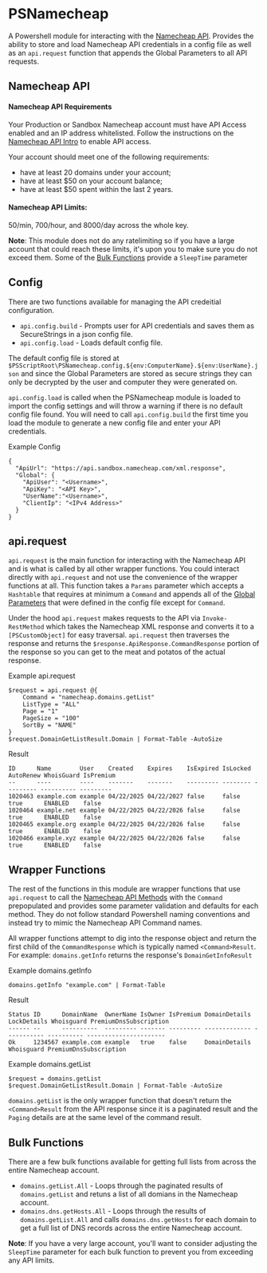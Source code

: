 # PSNamecheap
A Powershell module for interacting with the [Namecheap API](https://www.namecheap.com/support/api/intro/).  Provides the ability to store and load Namecheap API credentials in a config file as well as an `api.request` function that appends the Global Parameters to all API requests.

## Namecheap API
#### Namecheap API Requirements
Your Production or Sandbox Namecheap account must have API Access enabled and an IP address whitelisted. Follow the instructions on the [Namecheap API Intro](https://www.namecheap.com/support/api/intro/) to enable API access.

Your account should meet one of the following requirements:
- have at least 20 domains under your account;
- have at least $50 on your account balance;
- have at least $50 spent within the last 2 years.

#### Namecheap API Limits:
50/min, 700/hour, and 8000/day across the whole key.

**Note**: This module does not do any ratelimiting so if you have a large account that could reach these limits, it's upon you to make sure you do not exceed them.  Some of the [Bulk Functions](#bulk-functions) provide a `SleepTime` parameter 


## Config
There are two functions available for managing the API credeitial configuration.

* `api.config.build` - Prompts user for API credentials and saves them as SecureStrings in a json config file.
* `api.config.load` - Loads default config file.

The default config file is stored at `$PSScriptRoot\PSNamecheap.config.${env:ComputerName}.${env:UserName}.json` and since the Global Parameters are stored as secure strings they can only be decrypted by the user and computer they were generated on.

`api.config.load` is called when the PSNamecheap module is loaded to import the config settings and will throw a warning if there is no default config file found. You will need to call `api.config.build` the first time you load the module to generate a new config file and enter your API credentials.

Example Config
```
{
  "ApiUrl": "https://api.sandbox.namecheap.com/xml.response",
  "Global": {
    "ApiUser": "<Username>",
    "ApiKey": "<API Key>",
    "UserName":"<Username>",
    "ClientIp": "<IPv4 Address>"
  }
}
```

## api.request
`api.request` is the main function for interacting with the Namecheap API and is what is called by all other wrapper functions.  You could interact directly with `api.request` and not use the convenience of the wrapper functions at all. This function takes a `Params` parameter which accepts a `Hashtable` that requires at minimum a `Command` and appends all of the [Global Parameters](https://www.namecheap.com/support/api/global-parameters/) that were defined in the config file except for `Command`.

Under the hood `api.request` makes requests to the API via `Invoke-RestMethod` which takes the Namecheap XML response and converts it to a `[PSCustomObject]` for easy traversal.  `api.request` then traverses the response and returns the `$response.ApiResponse.CommandResponse` portion of the response so you can get to the meat and potatos of the actual response.

Example api.request
```
$request = api.request @{
    Command = "namecheap.domains.getList"
    ListType = "ALL"
    Page = "1"
    PageSize = "100"
    SortBy = "NAME"
}
$request.DomainGetListResult.Domain | Format-Table -AutoSize
```

Result
```
ID      Name        User    Created    Expires    IsExpired IsLocked AutoRenew WhoisGuard IsPremium
--      ----        ----    -------    -------    --------- -------- --------- ---------- ---------
1020463 example.com example 04/22/2025 04/22/2027 false     false    true      ENABLED    false
1020464 example.net example 04/22/2025 04/22/2026 false     false    true      ENABLED    false
1020465 example.org example 04/22/2025 04/22/2026 false     false    true      ENABLED    false
1020466 example.xyz example 04/22/2025 04/22/2026 false     false    true      ENABLED    false
```
## Wrapper Functions
The rest of the functions in this module are wrapper functions that use `api.request` to call the [Namecheap API Methods](https://www.namecheap.com/support/api/methods/) with the `Command` prepopulated and provides some parameter validation and defaults for each method.  They do not follow standard Powershell naming conventions and instead try to mimic the Namecheap API Command names.

All wrapper functions attempt to dig into the response object and return the first child of the `CommandResponse` which is typically named `<Command>Result`.  For example: `domains.getInfo` returns the response's `DomainGetInfoResult`

Example domains.getInfo
```
domains.getInfo "example.com" | Format-Table
```

Result
```
Status ID      DomainName  OwnerName IsOwner IsPremium DomainDetails LockDetails Whoisguard PremiumDnsSubscription
------ --      ----------  --------- ------- --------- ------------- ----------- ---------- ----------------------
Ok     1234567 example.com example   true    false     DomainDetails             Whoisguard PremiumDnsSubscription
```
Example domains.getList
```
$request = domains.getList
$request.DomainGetListResult.Domain | Format-Table -AutoSize
```

`domains.getList` is the only wrapper function that doesn't return the `<Command>Result` from the API response since it is a paginated result and the `Paging` details are at the same level of the command result.

## Bulk Functions
There are a few bulk functions available for getting full lists from across the entire Namecheap account.

* `domains.getList.All` - Loops through the paginated results of `domains.getList` and retuns a list of all domians in the Namecheap account.
* `domains.dns.getHosts.All` - Loops through the results of `domains.getList.All` and calls `domains.dns.getHosts` for each domain to get a full list of DNS records across the entire Namecheap account.

**Note**: If you have a very large account, you'll want to consider adjusting the `SleepTime` parameter for each bulk function to prevent you from exceeding any API limits.